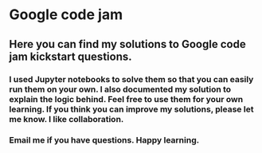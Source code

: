 # Google code jam
## Here you can find my solutions to Google code jam kickstart questions.
### I used Jupyter notebooks to solve them so that you can easily run them on your own. I also documented my solution to explain the logic behind. Feel free to use them for your own learning. If you think you can improve my solutions, please let me know. I like collaboration. 
### Email me if you have questions. Happy learning.
